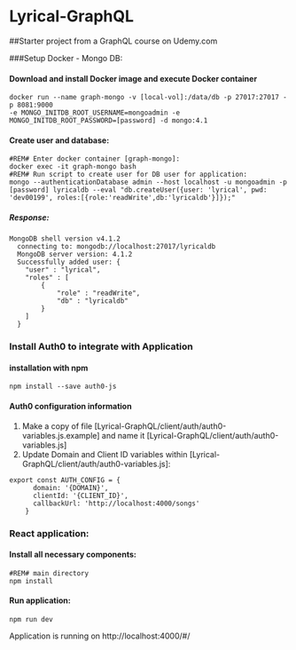 # Lyrical-GraphQL
##Starter project from a GraphQL course on Udemy.com


###Setup Docker - Mongo DB:
#### Download and install Docker image and execute Docker container
````
docker run --name graph-mongo -v [local-vol]:/data/db -p 27017:27017 -p 8081:9000 
-e MONGO_INITDB_ROOT_USERNAME=mongoadmin -e MONGO_INITDB_ROOT_PASSWORD=[password] -d mongo:4.1
````

#### Create user and database:
````
#REM# Enter docker container [graph-mongo]:
docker exec -it graph-mongo bash
#REM# Run script to create user for DB user for application:
mongo --authenticationDatabase admin --host localhost -u mongoadmin -p [password] lyricaldb --eval "db.createUser({user: 'lyrical', pwd: 'dev00199', roles:[{role:'readWrite',db:'lyricaldb'}]});"
````
##### Response:
```
MongoDB shell version v4.1.2
  connecting to: mongodb://localhost:27017/lyricaldb
  MongoDB server version: 4.1.2
  Successfully added user: {
  	"user" : "lyrical",
  	"roles" : [
  		{
  			"role" : "readWrite",
  			"db" : "lyricaldb"
  		}
  	]
  }
 ```
 
 
 ### Install Auth0 to integrate with Application 
 #### installation with npm
 ````npm install --save auth0-js````
 #### Auth0 configuration information
 1. Make a copy of file [Lyrical-GraphQL/client/auth/auth0-variables.js.example] and name it [Lyrical-GraphQL/client/auth/auth0-variables.js]
 2. Update Domain and Client ID variables within [Lyrical-GraphQL/client/auth/auth0-variables.js]: 
 ````
 export const AUTH_CONFIG = {
       domain: '{DOMAIN}',
       clientId: '{CLIENT_ID}',
       callbackUrl: 'http://localhost:4000/songs'
     }
 ````  
 
 ### React application:
 #### Install all necessary components:
 ````
 #REM# main directory
 npm install
 ````
 #### Run application:
 ````
 npm run dev
 ````
 
 Application is running on http://localhost:4000/#/
 